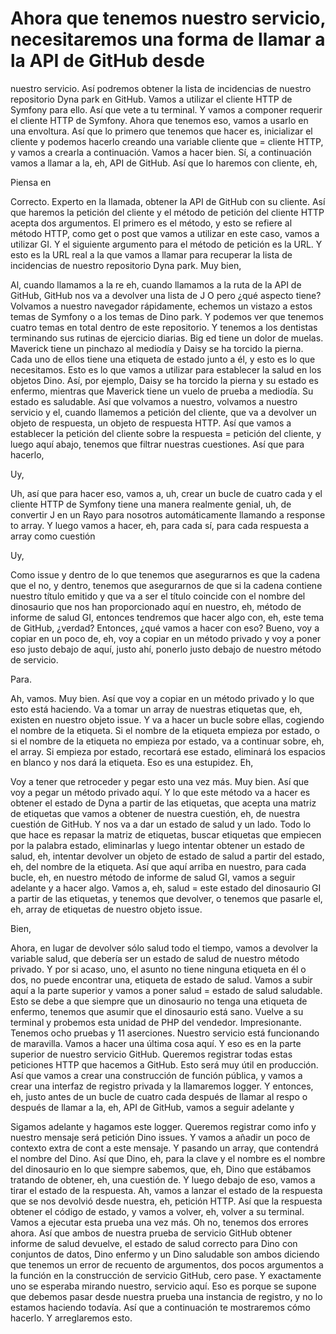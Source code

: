 # Ahora que tenemos nuestro servicio, necesitaremos una forma de llamar a la API de GitHub desde

nuestro servicio. Así podremos obtener la lista de incidencias de nuestro repositorio Dyna park en GitHub. Vamos a utilizar el cliente HTTP de Symfony para ello. Así que vete a tu terminal. Y vamos a componer requerir el cliente HTTP de Symfony. Ahora que tenemos eso, vamos a usarlo en una envoltura. Así que lo primero que tenemos que hacer es, inicializar el cliente y podemos hacerlo creando una variable cliente que = cliente HTTP, y vamos a crearla a continuación. Vamos a hacer bien. Sí, a continuación vamos a llamar a la, eh, API de GitHub. Así que lo haremos con cliente, eh,

Piensa en

Correcto. Experto en la llamada, obtener la API de GitHub con su cliente. Así que haremos la petición del cliente y el método de petición del cliente HTTP acepta dos argumentos. El primero es el método, y esto se refiere al método HTTP, como get o post que vamos a utilizar en este caso, vamos a utilizar GI. Y el siguiente argumento para el método de petición es la URL. Y esto es la URL real a la que vamos a llamar para recuperar la lista de incidencias de nuestro repositorio Dyna park. Muy bien,

Al, cuando llamamos a la re eh, cuando llamamos a la ruta de la API de GitHub, GitHub nos va a devolver una lista de J O pero ¿qué aspecto tiene? Volvamos a nuestro navegador rápidamente, echemos un vistazo a estos temas de Symfony o a los temas de Dino park. Y podemos ver que tenemos cuatro temas en total dentro de este repositorio. Y tenemos a los dentistas terminando sus rutinas de ejercicio diarias. Big ed tiene un dolor de muelas. Maverick tiene un pinchazo al mediodía y Daisy se ha torcido la pierna. Cada uno de ellos tiene una etiqueta de estado junto a él, y esto es lo que necesitamos. Esto es lo que vamos a utilizar para establecer la salud en los objetos Dino. Así, por ejemplo, Daisy se ha torcido la pierna y su estado es enfermo, mientras que Maverick tiene un vuelo de prueba a mediodía. Su estado es saludable. Así que volvamos a nuestro, volvamos a nuestro servicio y el, cuando llamemos a petición del cliente, que va a devolver un objeto de respuesta, un objeto de respuesta HTTP. Así que vamos a establecer la petición del cliente sobre la respuesta = petición del cliente, y luego aquí abajo, tenemos que filtrar nuestras cuestiones. Así que para hacerlo,

Uy,

Uh, así que para hacer eso, vamos a, uh, crear un bucle de cuatro cada y el cliente HTTP de Symfony tiene una manera realmente genial, uh, de convertir J en un Rayo para nosotros automáticamente llamando a response to array. Y luego vamos a hacer, eh, para cada sí, para cada respuesta a array como cuestión

Uy,

Como issue y dentro de lo que tenemos que asegurarnos es que la cadena que el no, y dentro, tenemos que asegurarnos de que si la cadena contiene nuestro título emitido y que va a ser el título coincide con el nombre del dinosaurio que nos han proporcionado aquí en nuestro, eh, método de informe de salud GI, entonces tendremos que hacer algo con, eh, este tema de GitHub, ¿verdad? Entonces, ¿qué vamos a hacer con eso? Bueno, voy a copiar en un poco de, eh, voy a copiar en un método privado y voy a poner eso justo debajo de aquí, justo ahí, ponerlo justo debajo de nuestro método de servicio.

Para.

Ah, vamos. Muy bien. Así que voy a copiar en un método privado y lo que esto está haciendo. Va a tomar un array de nuestras etiquetas que, eh, existen en nuestro objeto issue. Y va a hacer un bucle sobre ellas, cogiendo el nombre de la etiqueta. Si el nombre de la etiqueta empieza por estado, o si el nombre de la etiqueta no empieza por estado, va a continuar sobre, eh, el array. Si empieza por estado, recortará ese estado, eliminará los espacios en blanco y nos dará la etiqueta. Eso es una estupidez. Eh,

Voy a tener que retroceder y pegar esto una vez más. Muy bien. Así que voy a pegar un método privado aquí. Y lo que este método va a hacer es obtener el estado de Dyna a partir de las etiquetas, que acepta una matriz de etiquetas que vamos a obtener de nuestra cuestión, eh, de nuestra cuestión de GitHub. Y nos va a dar un estado de salud y un lado. Todo lo que hace es repasar la matriz de etiquetas, buscar etiquetas que empiecen por la palabra estado, eliminarlas y luego intentar obtener un estado de salud, eh, intentar devolver un objeto de estado de salud a partir del estado, eh, del nombre de la etiqueta. Así que aquí arriba en nuestro, para cada bucle, eh, en nuestro método de informe de salud GI, vamos a seguir adelante y a hacer algo. Vamos a, eh, salud = este estado del dinosaurio GI a partir de las etiquetas, y tenemos que devolver, o tenemos que pasarle el, eh, array de etiquetas de nuestro objeto issue.

Bien,

Ahora, en lugar de devolver sólo salud todo el tiempo, vamos a devolver la variable salud, que debería ser un estado de salud de nuestro método privado. Y por si acaso, uno, el asunto no tiene ninguna etiqueta en él o dos, no puede encontrar una, etiqueta de estado de salud. Vamos a subir aquí a la parte superior y vamos a poner salud = estado de salud saludable. Esto se debe a que siempre que un dinosaurio no tenga una etiqueta de enfermo, tenemos que asumir que el dinosaurio está sano. Vuelve a su terminal y probemos esta unidad de PHP del vendedor. Impresionante. Tenemos ocho pruebas y 11 aserciones. Nuestro servicio está funcionando de maravilla. Vamos a hacer una última cosa aquí. Y eso es en la parte superior de nuestro servicio GitHub. Queremos registrar todas estas peticiones HTTP que hacemos a GitHub. Esto será muy útil en producción. Así que vamos a crear una construcción de función pública, y vamos a crear una interfaz de registro privada y la llamaremos logger. Y entonces, eh, justo antes de un bucle de cuatro cada después de llamar al respo o después de llamar a la, eh, API de GitHub, vamos a seguir adelante y

Sigamos adelante y hagamos este logger. Queremos registrar como info y nuestro mensaje será petición Dino issues. Y vamos a añadir un poco de contexto extra de cont a este mensaje. Y pasando un array, que contendrá el nombre del Dino. Así que Dino, eh, para la clave y el nombre es el nombre del dinosaurio en lo que siempre sabemos, que, eh, Dino que estábamos tratando de obtener, eh, una cuestión de. Y luego debajo de eso, vamos a tirar el estado de la respuesta. Ah, vamos a lanzar el estado de la respuesta que se nos devolvió desde nuestra, eh, petición HTTP. Así que la respuesta obtener el código de estado, y vamos a volver, eh, volver a su terminal. Vamos a ejecutar esta prueba una vez más. Oh no, tenemos dos errores ahora. Así que ambos de nuestra prueba de servicio GitHub obtener informe de salud devuelve, el estado de salud correcto para Dino con conjuntos de datos, Dino enfermo y un Dino saludable son ambos diciendo que tenemos un error de recuento de argumentos, dos pocos argumentos a la función en la construcción de servicio GitHub, cero pase. Y exactamente uno se esperaba mirando nuestro, servicio aquí. Eso es porque se supone que debemos pasar desde nuestra prueba una instancia de registro, y no lo estamos haciendo todavía. Así que a continuación te mostraremos cómo hacerlo. Y arreglaremos esto.
